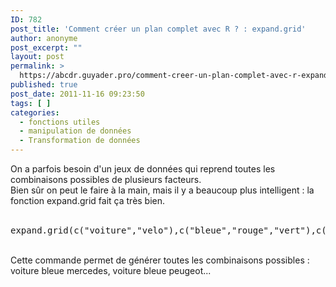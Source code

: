 ```yaml
---
ID: 782
post_title: 'Comment créer un plan complet avec R ? : expand.grid'
author: anonyme
post_excerpt: ""
layout: post
permalink: >
  https://abcdr.guyader.pro/comment-creer-un-plan-complet-avec-r-expand.grid/
published: true
post_date: 2011-11-16 09:23:50
tags: [ ]
categories:
  - fonctions utiles
  - manipulation de données
  - Transformation de données
---
```

On a parfois besoin d'un jeux de données qui reprend toutes les combinaisons possibles de plusieurs facteurs.<br />Bien sûr on peut le faire à la main, mais il y a beaucoup plus intelligent : la fonction expand.grid fait ça très bien.<br /><br /> <pre lang='rsplus'> expand.grid(c("voiture","velo"),c("bleue","rouge","vert"),c("mercedes","peugeot")) </code></pre> <br />Cette commande permet de générer toutes les combinaisons possibles : voiture bleue mercedes, voiture bleue peugeot...<br /><br /><br />